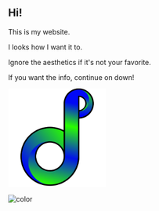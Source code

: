 ## Hi!

This is my website. 

I looks how I want it to. 

Ignore the aesthetics if it's not your favorite.
 
If you want the info, continue on down!

<img src="images/Current Logo - square canvas.svg" width="200" height="200">


![color](#000a93)